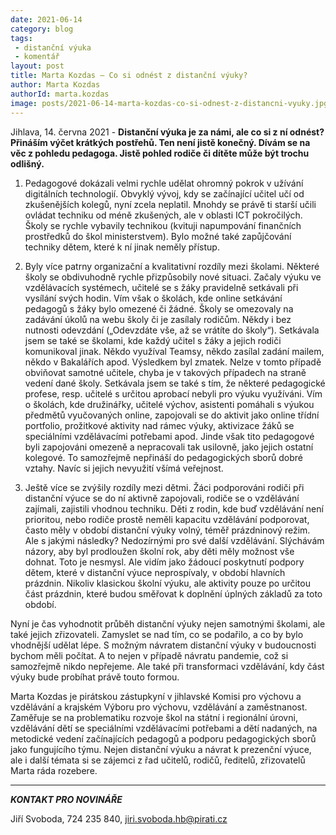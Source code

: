 ```yaml
---
date: 2021-06-14
category: blog
tags:
 - distanční výuka
 - komentář
layout: post
title: Marta Kozdas – Co si odnést z distanční výuky?
author: Marta Kozdas
authorId: marta.kozdas
image: posts/2021-06-14-marta-kozdas-co-si-odnest-z-distancni-vyuky.jpg 
---
```


Jihlava, 14. června 2021 - **Distanční výuka je za námi, ale co si z ní odnést? Přináším výčet krátkých postřehů. Ten není jistě konečný. Dívám se na věc z pohledu pedagoga. Jistě pohled rodiče či dítěte může být trochu odlišný.** 

1) Pedagogové dokázali velmi rychle udělat ohromný pokrok v užívání digitálních technologií. Obvyklý vývoj, kdy se začínající učitel učí od zkušenějších kolegů, nyní zcela neplatil. Mnohdy se právě ti starší učili ovládat techniku od méně zkušených, ale v oblasti ICT pokročilých. Školy se rychle vybavily technikou (kvituji napumpování finančních prostředků do škol ministerstvem). Bylo možné také zapůjčování techniky dětem, které k ní jinak neměly přístup. 

2) Byly více patrny organizační a kvalitativní rozdíly mezi školami. Některé školy se obdivuhodně rychle přizpůsobily nové situaci. Začaly výuku ve vzdělávacích systémech, učitelé se s žáky pravidelně setkávali při vysílání svých hodin. Vím však o školách, kde online setkávání pedagogů s žáky bylo omezené či žádné. Školy se omezovaly na zadávání úkolů na webu školy či je zasílaly rodičům. Někdy i bez nutnosti odevzdání („Odevzdáte vše, až se vrátíte do školy“). Setkávala jsem se také se školami, kde každý učitel s žáky a jejich rodiči komunikoval jinak. Někdo využíval Teamsy, někdo zasílal zadání mailem, někdo v Bakalářích apod. Výsledkem byl zmatek. Nelze v tomto případě obviňovat samotné učitele, chyba je v takových případech na straně vedení dané školy. Setkávala jsem se také s tím, že některé pedagogické profese, resp. učitelé s určitou aprobací nebyli pro výuku využíváni. Vím o školách, kde družinářky, učitelé výchov, asistenti pomáhali s výukou předmětů vyučovaných online, zapojovali se do aktivit jako online třídní portfolio, prožitkové aktivity nad rámec výuky, aktivizace žáků se speciálními vzdělávacími potřebami apod. Jinde však tito pedagogové byli zapojováni omezeně a nepracovali tak usilovně, jako jejich ostatní kolegové. To samozřejmě nepřináší do pedagogických sborů dobré vztahy. Navíc si jejich nevyužití všímá veřejnost. 

3) Ještě více se zvýšily rozdíly mezi dětmi. Žáci podporováni rodiči při distanční výuce se do ní aktivně zapojovali, rodiče se o vzdělávání zajímali, zajistili vhodnou techniku. Děti z rodin, kde buď vzdělávání není prioritou, nebo rodiče prostě neměli kapacitu vzdělávání podporovat, často měly v období distanční výuky volný, téměř prázdninový režim. Ale s jakými následky? Nedozírnými pro své další vzdělávání. Slýchávám názory, aby byl prodloužen školní rok, aby děti měly možnost vše dohnat. Toto je nesmysl. Ale vidím jako žádoucí poskytnutí podpory dětem, které v distanční výuce neprospívaly, v období hlavních prázdnin. Nikoliv klasickou školní výuku, ale aktivity pouze po určitou část prázdnin, které budou směřovat k doplnění úplných základů za toto období. 

Nyní je čas vyhodnotit průběh distanční výuky nejen samotnými školami, ale také jejich zřizovateli. Zamyslet se nad tím, co se podařilo, a co by bylo vhodnější udělat lépe. S možným návratem distanční výuky v budoucnosti bychom měli počítat. A to nejen v případě návratu pandemie, což si samozřejmě nikdo nepřejeme. Ale také při transformaci vzdělávání, kdy část výuky bude probíhat právě touto formou.

Marta Kozdas je pirátskou zástupkyní v jihlavské Komisi pro výchovu a vzdělávání a krajském Výboru pro výchovu, vzdělávání a zaměstnanost. Zaměřuje se na problematiku rozvoje škol na státní i regionální úrovni, vzdělávání dětí se speciálními vzdělávacími potřebami a dětí nadaných, na metodické vedení začínajících pedagogů a podporu pedagogických sborů jako fungujícího týmu. Nejen distanční výuku a návrat k prezenční výuce, ale i další témata si se zájemci z řad učitelů, rodičů, ředitelů, zřizovatelů Marta ráda rozebere.

---

***KONTAKT PRO NOVINÁŘE*** 

Jiří Svoboda, 724 235 840, <jiri.svoboda.hb@pirati.cz>
